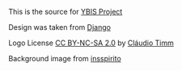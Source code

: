This is the source for [YBIS Project](http://www.ytterbium.space)

Design was taken from [Django](https://github.com/django/djangoproject.com)

Logo License [CC BY-NC-SA 2.0](https://creativecommons.org/licenses/by-nc-sa/2.0/)
by [Cláudio Timm](https://www.flickr.com/photos/cdtimm/)

Background image from [insspirito](https://pixabay.com/ru/users/insspirito-1851261/)

